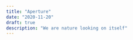 ```yaml
---
title: "Aperture"
date: "2020-11-20"
draft: true
description: "We are nature looking on itself"
---
```

